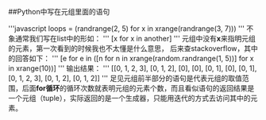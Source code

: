 ##Python中写在元组里面的语句

'''javascript
loops = (randrange(2, 5) for x in xrange(randrange(3, 7)))
'''
不象通常我们写在list中的形如：
'''
[x for x in another]
'''
元组中没有**x**来指明元组的元素，第一次看到的时候我也不太懂是什么意思，
后来查stackoverflow，其中的回答如下：
'''
[e for e in ([n for n in xrange(random.randrange(1, 5))] for x in xrange(10))]
'''
输出结果：
'''
[[0, 1, 2, 3], [0, 1, 2], [0], [0], [0, 1], [0], [0, 1], [0, 1, 2, 3], [0, 1, 2], [0, 1, 2]]
'''
足见元组前半部分的语句是代表元组的取值范围，后面**for循环**的循环次数就表明元组的元素个数，而且看似语句的返回结果是一个元组（tuple），实际返回的是一个生成器，只能用迭代的方式去访问其中的元素。

